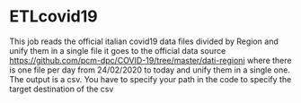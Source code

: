 # ETLcovid19
This job reads the official italian covid19 data files divided by Region and unify them in a single file
it goes to the official data source https://github.com/pcm-dpc/COVID-19/tree/master/dati-regioni
where there is one file per day from 24/02/2020 to today and unify them in a single one.
The output is a csv. 
You have to specify your path in the code to specify the target destination of the csv
